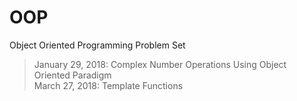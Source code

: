 # OOP
Object Oriented Programming Problem Set

>January 29, 2018: Complex Number Operations Using Object Oriented Paradigm\
>March 27, 2018: Template Functions
